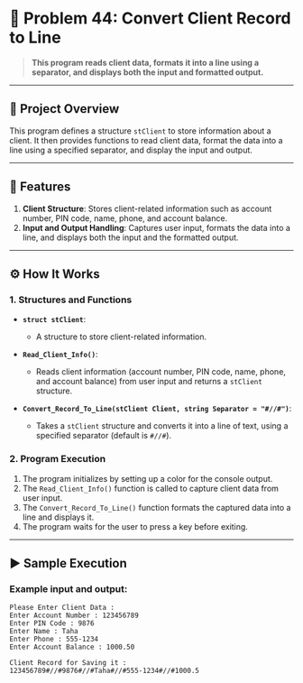 # 🎯 Problem 44: Convert Client Record to Line 

> **This program reads client data, formats it into a line using a separator, and displays both the input and formatted output.**

---

## 📘 Project Overview
This program defines a structure `stClient` to store information about a client. It then provides functions to read client data, format the data into a line using a specified separator, and display the input and output.

---

## 🌟 Features
1. **Client Structure**: Stores client-related information such as account number, PIN code, name, phone, and account balance.
2. **Input and Output Handling**: Captures user input, formats the data into a line, and displays both the input and the formatted output.

---

## ⚙️ How It Works

### 1. Structures and Functions
- **`struct stClient`**:
  - A structure to store client-related information.

- **`Read_Client_Info()`**:
  - Reads client information (account number, PIN code, name, phone, and account balance) from user input and returns a `stClient` structure.

- **`Convert_Record_To_Line(stClient Client, string Separator = "#//#")`**:
  - Takes a `stClient` structure and converts it into a line of text, using a specified separator (default is `#//#`).

### 2. Program Execution
1. The program initializes by setting up a color for the console output.
2. The `Read_Client_Info()` function is called to capture client data from user input.
3. The `Convert_Record_To_Line()` function formats the captured data into a line and displays it.
4. The program waits for the user to press a key before exiting.

---

## ▶️ Sample Execution

### Example input and output:
```plaintext
Please Enter Client Data : 
Enter Account Number : 123456789
Enter PIN Code : 9876
Enter Name : Taha 
Enter Phone : 555-1234
Enter Account Balance : 1000.50

Client Record for Saving it : 
123456789#//#9876#//#Taha#//#555-1234#//#1000.5
